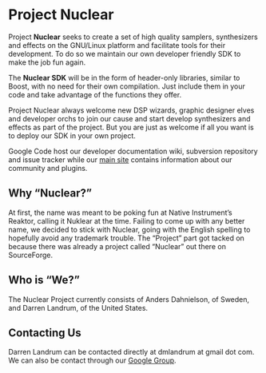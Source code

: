 # Project Nuclear #

Project **Nuclear** seeks to create a set of high quality samplers, synthesizers and effects on the GNU/Linux platform and facilitate tools for their development. To do so we maintain our own developer friendly SDK to make the job fun again.

The **Nuclear SDK** will be in the form of header-only libraries, similar to Boost, with no need for their own compilation. Just include them in your code and take advantage of the functions they offer.

Project Nuclear always welcome new DSP wizards, graphic designer elves and developer orchs to join our cause and start develop synthesizers and effects as part of the project. But you are just as welcome if all you want is to deploy our SDK in your own project.

Google Code host our developer documentation wiki, subversion repository and issue tracker while our [main site](http://projectnuclear.org) contains information about our community and plugins.

## Why “Nuclear?” ##

At first, the name was meant to be poking fun at Native Instrument’s Reaktor, calling it Nuklear at the time. Failing to come up with any better name, we decided to stick with Nuclear, going with the English spelling to hopefully avoid any trademark trouble. The “Project” part got tacked on because there was already a project called “Nuclear” out there on SourceForge.

## Who is “We?” ##

The Nuclear Project currently consists of Anders Dahnielson, of Sweden, and Darren Landrum, of the United States.

## Contacting Us ##

Darren Landrum can be contacted directly at dmlandrum at gmail dot com. We can also be contact through our [Google Group](http://groups.google.com/group/nuclear-project).